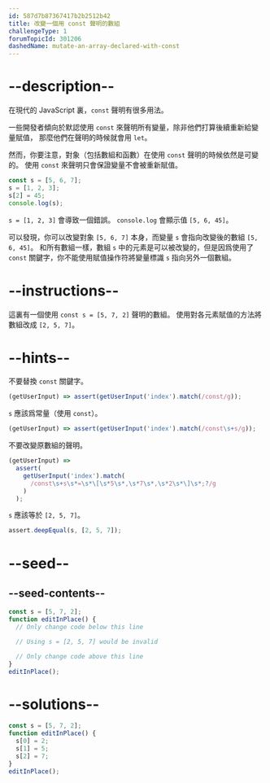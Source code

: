 ```yaml
---
id: 587d7b87367417b2b2512b42
title: 改變一個用 const 聲明的數組
challengeType: 1
forumTopicId: 301206
dashedName: mutate-an-array-declared-with-const
---
```


# --description--

在現代的 JavaScript 裏，`const` 聲明有很多用法。

一些開發者傾向於默認使用 `const` 來聲明所有變量，除非他們打算後續重新給變量賦值， 那麼他們在聲明的時候就會用 `let`。

然而，你要注意，對象（包括數組和函數）在使用 `const` 聲明的時候依然是可變的。 使用 `const` 來聲明只會保證變量不會被重新賦值。

```js
const s = [5, 6, 7];
s = [1, 2, 3];
s[2] = 45;
console.log(s);
```

`s = [1, 2, 3]` 會導致一個錯誤。 `console.log` 會顯示值 `[5, 6, 45]`。

可以發現，你可以改變對象 `[5, 6, 7]` 本身，而變量 `s` 會指向改變後的數組 `[5, 6, 45]`。 和所有數組一樣，數組 `s` 中的元素是可以被改變的，但是因爲使用了 `const` 關鍵字，你不能使用賦值操作符將變量標識 `s` 指向另外一個數組。

# --instructions--

這裏有一個使用 `const s = [5, 7, 2]` 聲明的數組。 使用對各元素賦值的方法將數組改成 `[2, 5, 7]`。

# --hints--

不要替換 `const` 關鍵字。

```js
(getUserInput) => assert(getUserInput('index').match(/const/g));
```

`s` 應該爲常量（使用 `const`）。

```js
(getUserInput) => assert(getUserInput('index').match(/const\s+s/g));
```

不要改變原數組的聲明。

```js
(getUserInput) =>
  assert(
    getUserInput('index').match(
      /const\s+s\s*=\s*\[\s*5\s*,\s*7\s*,\s*2\s*\]\s*;?/g
    )
  );
```

`s` 應該等於 `[2, 5, 7]`。

```js
assert.deepEqual(s, [2, 5, 7]);
```

# --seed--

## --seed-contents--

```js
const s = [5, 7, 2];
function editInPlace() {
  // Only change code below this line

  // Using s = [2, 5, 7] would be invalid

  // Only change code above this line
}
editInPlace();
```

# --solutions--

```js
const s = [5, 7, 2];
function editInPlace() {
  s[0] = 2;
  s[1] = 5;
  s[2] = 7;
}
editInPlace();
```
